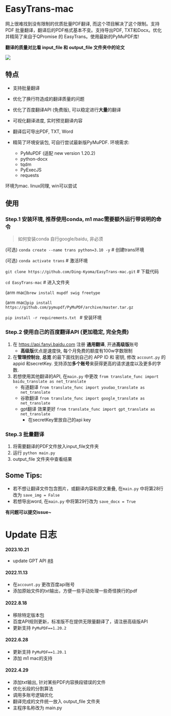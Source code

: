 # EasyTrans-mac
网上很难找到没有限制的优质批量PDF翻译, 而这个项目解决了这个限制。支持PDF 批量翻译，翻译后的PDF格式基本不变。支持导出PDF, TXT和Docx。优化并精简了来自于QPromise 的 EasyTrans。使用最新的PyMuPDF库!

**翻译的质量对比看 input_file 和 output_file 文件夹中的论文**

![](https://raw.githubusercontent.com/Ding-Kyoma/CloudPic/master/gif/Kapture_2022-04-05_at_17.18.19.gif)

## 特点

- 支持批量翻译

- 优化了换行符造成的翻译质量的问题

- 优化了百度翻译API (免费版), 可以稳定进行**大量**的翻译

- 可视化翻译进度, 实时预览翻译内容

- 翻译后可导出PDF, TXT, Word

- 精简了环境安装包, 可自行尝试最新版PyMuPDF. 环境需求:
  - PyMuPDF (适配 new version 1.20.2)
  - python-docx
  - tqdm
  - PyExecJS
  - requests
  
  

环境为mac. linux同理, win可以尝试

## 使用

### Step.1 安装环境, 推荐使用conda, m1 mac需要额外运行带说明的命令

> 如何安装conda 自行google/baidu, 非必须

(可选) `conda create --name trans python=3.10 -y`   # 创建trans环境

(可选) `conda activate trans`  # 激活环境

`git clone https://github.com/Ding-Kyoma/EasyTrans-mac.git`  # 下载代码

`cd EasyTrans-mac`  # 进入文件夹

(arm mac)`brew install mupdf swig freetype`

(arm mac)`pip install https://github.com/pymupdf/PyMuPDF/archive/master.tar.gz`

`pip install -r requirements.txt `  # 安装环境



### Step.2 使用自己的百度翻译API (更加稳定, 完全免费)

1. 在 https://api.fanyi.baidu.com 注册 **通用翻译**, 开通**高级版**账号
   - **高级版**优点是速度快, 每个月免费的额度有100w字数限制
2. 在**管理控制台**, **总览** 的最下面找到自己的 APP ID 和 密钥, 修改 `account.py` 的 appid 和secretKey. 支持添加**多个账号**来获得更高的请求速度以及更多的字数. 
3. 若想使用其他翻译的API, 在`main.py` 中更改 `from translate_func import baidu_translate as net_translate`  
   - 有道翻译 `from translate_func import youdao_translate as net_translate` 
   - 谷歌翻译 `from translate_func import google_translate as net_translate`
   - gpt翻译 效果更好 `from translate_func import gpt_translate as net_translate`
     - 在secretKey里放自己的api key

### Step.3 批量翻译

1. 将需要翻译的PDF文件放入input_file文件夹
2. 运行 `python main.py `
3. output_file 文件夹中查看结果

 

  

## Some Tips:

- 若不想让翻译文件包含图片，或翻译内容和原文重叠, 在`main.py` 中将第28行改为 `save_img = False`
- 若想导出word, 在`main.py` 中将第29行改为 `save_docx = True`

 

 

**有问题可以提交issue~**

# Update 日志

#### 2023.10.21 
- update GPT API [#8](https://github.com/Ding-Kyoma/EasyTrans-mac/pull/8) 


#### 2022.11.13

- 在`account.py` 更改百度api账号
- 添加原始文件的txt输出，方便一些手动处理一些奇怪换行的pdf

#### 2022.8.18
- 移除特定版本包
- 百度API规则更新，标准版不在提供无限量翻译了，请注册高级版API
- 更新支持 `PyMuPDF==1.20.2`

#### 2022.6.28

- 更新支持 `PyMuPDF==1.20.1`
- 添加 m1 mac的支持

#### 2022.4.29

- 添加txt输出, 针对某些PDF内容换段错误的文件
- 优化长段的分割算法
- 调用多账号逻辑优化
- 翻译完成的文件统一放入 output_file 文件夹
- 主程序名称改为 main.py
